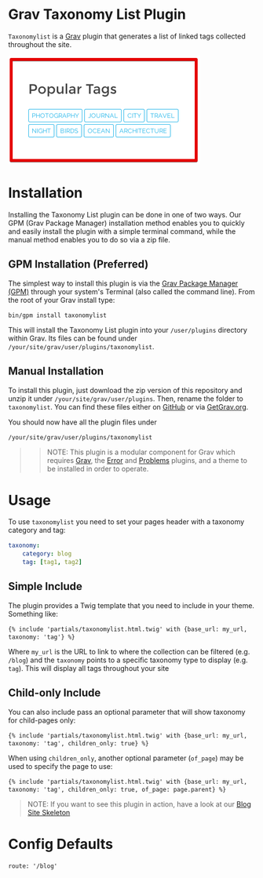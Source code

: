 # Grav Taxonomy List Plugin

`Taxonomylist` is a [Grav](http://github.com/getgrav/grav) plugin that generates a list of linked tags collected throughout	the site.

![Taxonomy List](assets/readme_1.png)

# Installation

Installing the Taxonomy List plugin can be done in one of two ways. Our GPM (Grav Package Manager) installation method enables you to quickly and easily install the plugin with a simple terminal command, while the manual method enables you to do so via a zip file.

## GPM Installation (Preferred)

The simplest way to install this plugin is via the [Grav Package Manager (GPM)](http://learn.getgrav.org/advanced/grav-gpm) through your system's Terminal (also called the command line).  From the root of your Grav install type:

    bin/gpm install taxonomylist

This will install the Taxonomy List plugin into your `/user/plugins` directory within Grav. Its files can be found under `/your/site/grav/user/plugins/taxonomylist`.

## Manual Installation

To install this plugin, just download the zip version of this repository and unzip it under `/your/site/grav/user/plugins`. Then, rename the folder to `taxonomylist`. You can find these files either on [GitHub](https://github.com/getgrav/grav-plugin-taxonomylist) or via [GetGrav.org](http://getgrav.org/downloads/plugins#extras).

You should now have all the plugin files under

    /your/site/grav/user/plugins/taxonomylist
	
>> NOTE: This plugin is a modular component for Grav which requires [Grav](http://github.com/getgrav/grav), the [Error](https://github.com/getgrav/grav-plugin-error) and [Problems](https://github.com/getgrav/grav-plugin-problems) plugins, and a theme to be installed in order to operate.

# Usage

To use `taxonomylist` you need to set your pages header with a  taxonomy category and tag:

```yaml
taxonomy:
    category: blog
    tag: [tag1, tag2]
```

## Simple Include

The plugin provides a Twig template that you need to include in your theme. Something like:

```twig
{% include 'partials/taxonomylist.html.twig' with {base_url: my_url, taxonomy: 'tag'} %}
```

Where `my_url` is the URL to link to where the collection can be filtered (e.g. `/blog`) and the `taxonomy` points to a specific taxonomy type to display (e.g. `tag`). This will display all tags throughout your site

## Child-only Include

You can also include pass an optional parameter that will show taxonomy for child-pages only:

```twig
{% include 'partials/taxonomylist.html.twig' with {base_url: my_url, taxonomy: 'tag', children_only: true} %}
```

When using `children_only`, another optional parameter (`of_page`) may be used to specify the page to use:

```twig
{% include 'partials/taxonomylist.html.twig' with {base_url: my_url, taxonomy: 'tag', children_only: true, of_page: page.parent} %}
```


> NOTE: If you want to see this plugin in action, have a look at our [Blog Site Skeleton](https://github.com/getgrav/grav-skeleton-blog-site/archive/master.zip)



# Config Defaults
```
route: '/blog'
```
